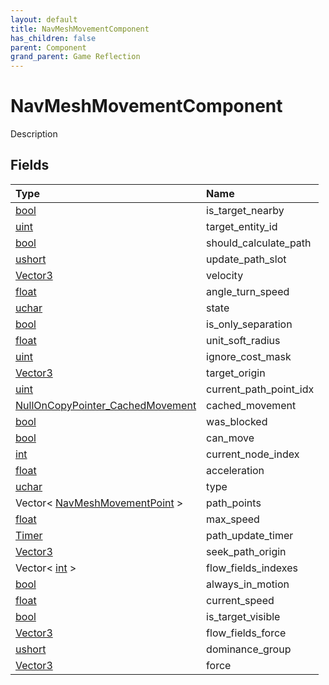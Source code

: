 ```yaml
---
layout: default
title: NavMeshMovementComponent
has_children: false
parent: Component
grand_parent: Game Reflection
---
```

# NavMeshMovementComponent
Description 

## Fields
| Type | Name |
|:-------------|:--------------|
| [bool](/game-reflection/components/bool.md) | is_target_nearby |
| [uint](/game-reflection/components/uint.md) | target_entity_id |
| [bool](/game-reflection/components/bool.md) | should_calculate_path |
| [ushort](/game-reflection/enums/ushort.md) | update_path_slot |
| [Vector3](/game-reflection/classes/vector3.md) | velocity |
| [float](/game-reflection/components/float.md) | angle_turn_speed |
| [uchar](/game-reflection/enums/uchar.md) | state |
| [bool](/game-reflection/components/bool.md) | is_only_separation |
| [float](/game-reflection/components/float.md) | unit_soft_radius |
| [uint](/game-reflection/components/uint.md) | ignore_cost_mask |
| [Vector3](/game-reflection/classes/vector3.md) | target_origin |
| [uint](/game-reflection/components/uint.md) | current_path_point_idx |
| [NullOnCopyPointer_CachedMovement](/game-reflection/components/null_on_copy_pointer__cached_movement.md) | cached_movement |
| [bool](/game-reflection/components/bool.md) | was_blocked |
| [bool](/game-reflection/components/bool.md) | can_move |
| [int](/game-reflection/enums/int.md) | current_node_index |
| [float](/game-reflection/components/float.md) | acceleration |
| [uchar](/game-reflection/enums/uchar.md) | type |
| Vector< [NavMeshMovementPoint](/game-reflection/classes/nav_mesh_movement_point.md) > | path_points |
| [float](/game-reflection/components/float.md) | max_speed |
| [Timer](/game-reflection/classes/timer.md) | path_update_timer |
| [Vector3](/game-reflection/classes/vector3.md) | seek_path_origin |
| Vector< [int](/game-reflection/enums/int.md) > | flow_fields_indexes |
| [bool](/game-reflection/components/bool.md) | always_in_motion |
| [float](/game-reflection/components/float.md) | current_speed |
| [bool](/game-reflection/components/bool.md) | is_target_visible |
| [Vector3](/game-reflection/classes/vector3.md) | flow_fields_force |
| [ushort](/game-reflection/enums/ushort.md) | dominance_group |
| [Vector3](/game-reflection/classes/vector3.md) | force |
